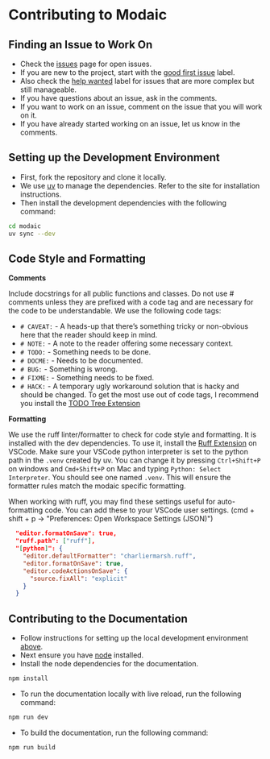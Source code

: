 # Contributing to Modaic
## Finding an Issue to Work On
- Check the [issues](https://github.com/modaic-ai/modaic/issues) page for open issues.
- If you are new to the project, start with the [good first issue](https://github.com/modaic-ai/modaic/issues?q=is%3Aissue+is%3Aopen+label%3A%22good+first+issue%22) label.
- Also check the [help wanted](https://github.com/modaic-ai/modaic/issues?q=is%3Aissue+is%3Aopen+label%3A%22help+wanted%22) label for issues that are more complex but still manageable.
- If you have questions about an issue, ask in the comments.
- If you want to work on an issue, comment on the issue that you will work on it.
- If you have already started working on an issue, let us know in the comments.

## Setting up the Development Environment
- First, fork the repository and clone it locally. 
- We use [uv](https://docs.astral.sh/uv/) to manage the dependencies. Refer to the site for installation instructions. 
- Then install the development dependencies with the following command:
```bash
cd modaic
uv sync --dev
```

## Code Style and Formatting
**Comments**

Include docstrings for all public functions and classes.
Do not use # comments unless they are prefixed with a code tag and are necessary for the code to be understandable. We use the following code tags:
- `# CAVEAT:` - A heads-up that there’s something tricky or non-obvious here that the reader should keep in mind.
- `# NOTE:` - A note to the reader offering some necessary context.
- `# TODO:` - Something needs to be done.
- `# DOCME:` - Needs to be documented.
- `# BUG:` - Something is wrong.
- `# FIXME:` - Something needs to be fixed.
- `# HACK:` - A temporary ugly workaround solution that is hacky and should be changed.
To get the most use out of code tags, I recommend you install the [TODO Tree Extension](https://marketplace.visualstudio.com/items?itemName=Gruntfuggly.todo-tree)

**Formatting**

We use the ruff linter/formatter to check for code style and formatting. It is installed with the dev dependencies. To use it, install the [Ruff Extension](https://marketplace.visualstudio.com/items?itemName=charliermarsh.ruff) on VSCode. Make sure your VSCode python interpreter is set to the python path in the `.venv` created by uv. You can change it by pressing `Ctrl+Shift+P` on windows and `Cmd+Shift+P` on Mac and typing `Python: Select Interpreter`. You should see one named `.venv`. This will ensure the formatter rules match the modaic specific formatting.

When working with ruff, you may find these settings useful for auto-formatting code. You can add these to your VSCode user settings. (cmd + shift + p -> "Preferences: Open Workspace Settings (JSON)")
```json
  "editor.formatOnSave": true,
  "ruff.path": ["ruff"],
  "[python]": {
    "editor.defaultFormatter": "charliermarsh.ruff",
    "editor.formatOnSave": true,
    "editor.codeActionsOnSave": {
      "source.fixAll": "explicit"
    }
  }
```

## Contributing to the Documentation
- Follow instructions for setting up the local development environment [above](#setting-up-the-development-environment). 
- Next ensure you have [node](https://nodejs.org/en/download/) installed. 
- Install the node dependencies for the documentation.
```bash
npm install
```
- To run the documentation locally with live reload, run the following command:
```bash
npm run dev
```
- To build the documentation, run the following command:
```bash
npm run build
```